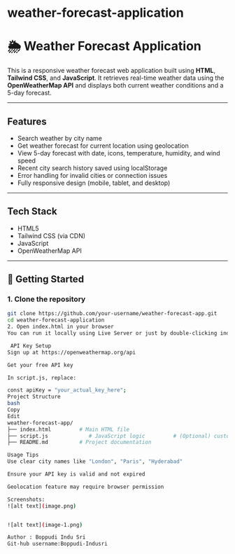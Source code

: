 # weather-forecast-application


# 🌦️ Weather Forecast Application

This is a responsive weather forecast web application built using **HTML**, **Tailwind CSS**, and **JavaScript**. It retrieves real-time weather data using the **OpenWeatherMap API** and displays both current weather conditions and a 5-day forecast.

---

## Features

-  Search weather by city name
-  Get weather forecast for current location using geolocation
-  View 5-day forecast with date, icons, temperature, humidity, and wind speed
-  Recent city search history saved using localStorage
-  Error handling for invalid cities or connection issues
-  Fully responsive design (mobile, tablet, and desktop)

---

## Tech Stack

- HTML5
- Tailwind CSS (via CDN)
- JavaScript
- OpenWeatherMap API

---



## 🚀 Getting Started

### 1. Clone the repository

```bash
git clone https://github.com/your-username/weather-forecast-app.git
cd weather-forecast-application
2. Open index.html in your browser
You can run it locally using Live Server or just by double-clicking index.html.

 API Key Setup
Sign up at https://openweathermap.org/api

Get your free API key

In script.js, replace:

const apiKey = "your_actual_key_here";
Project Structure
bash
Copy
Edit
weather-forecast-app/
├── index.html         # Main HTML file
├── script.js             # JavaScript logic         # (Optional) custom styles
├── README.md          # Project documentation

Usage Tips
Use clear city names like "London", "Paris", "Hyderabad"

Ensure your API key is valid and not expired

Geolocation feature may require browser permission

Screenshots:
![alt text](image.png)


![alt text](image-1.png)

Author : Boppudi Indu Sri
Git-hub username:Boppudi-Indusri